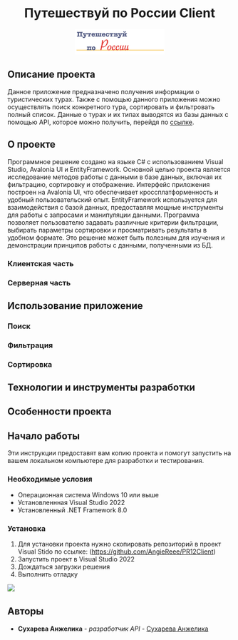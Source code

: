 <h1 align="center">Путешествуй по России Client</h1>

<p align="center"><img  src="./images/logo.png" width="40%"></p>

## Описание проекта

Данное приложение предназначено получения информации о туристических турах. Также с помощью данного приложения можно осуществлять поиск конкретного тура, сортировать и фильтровать полный список.
Данные о турах и их типах выводятся из базы данных с помощью API, которое можно получить, перейдя по [ссылке](https://github.com/AngieReee/PR12Serv/tree/master). 

## О проекте
Программное решение создано на языке C# с использованием Visual Studio, Avalonia UI и EntityFramework. Основной целью проекта является исследование методов работы с данными в базе данных, включая их фильтрацию, сортировку и отображение.
Интерфейс приложения построен на Avalonia UI, что обеспечивает кроссплатформенность и удобный пользовательский опыт. EntityFramework используется для взаимодействия с базой данных, предоставляя мощные инструменты для работы с запросами и манипуляции данными.
Программа позволяет пользователю задавать различные критерии фильтрации, выбирать параметры сортировки и просматривать результаты в удобном формате. Это решение может быть полезным для изучения и демонстрации принципов работы с данными, полученными из БД.

### Клиентская часть

### Серверная часть

## Использование приложение

### Поиск

### Фильтрация

### Сортировка

## Технологии и инструменты разработки

## Особенности проекта

## Начало работы

Эти инструкции предоставят вам копию проекта и помогут запустить на вашем локальном компьютере для разработки и тестирования.

### Необходимые условия

* Операционная система Windows 10 или выше
* Установленнная Visual Studio 2022
* Установленный .NET Framework 8.0 

### Установка

1. Для установки проекта нужно скопировать репозиторий в проект Visual Stido по ссылке: 
(https://github.com/AngieReee/PR12Client)
2. Запустить проект в Visual Studio 2022
3. Дождаться загрузки решения
4. Выполнить отладку

![](https://github.com/AngieReee/PR12Client/blob/master/images/main.gif)

## Авторы
* **Сухарева Анжелика** - *разработчик API* - [Сухарева Анжелика](https://github.com/AngieReee) 
